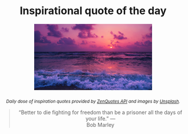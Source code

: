 
<div align="center">

# Inspirational quote of the day

<img src="./data/photo.jpeg" alt="Beautiful nature photo" width="320" height="180">

<sub><i>Daily dose of inspiration quotes provided by [ZenQuotes API](https://zenquotes.io/) and images by [Unsplash](https://unsplash.com/).</i></sub>


<blockquote>&ldquo;Better to die fighting for freedom than be a prisoner all the days of your life.&rdquo; &mdash; <footer>Bob Marley</footer></blockquote>

</div>
